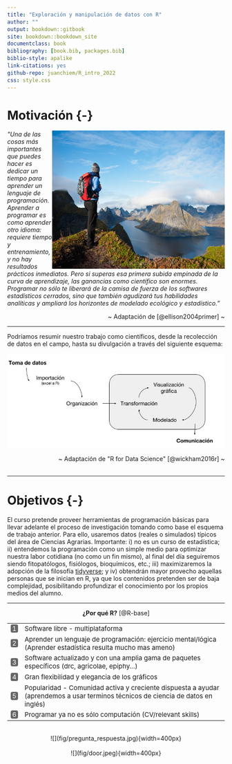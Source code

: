 ```yaml
--- 
title: "Exploración y manipulación de datos con R"
author: ""
output: bookdown::gitbook
site: bookdown::bookdown_site
documentclass: book
bibliography: [book.bib, packages.bib]
biblio-style: apalike
link-citations: yes
github-repo: juanchiem/R_intro_2022
css: style.css
---
```







# Motivación {-}

<img src="fig/top.jpg" width="400" height="320" align="right" alt="Cover image" />

*"Una de las cosas más importantes que puedes hacer es dedicar un tiempo para aprender un lenguaje de programación. Aprender a programar es como aprender otro idioma: requiere tiempo y entrenamiento, y no hay resultados prácticos inmediatos. Pero si superas esa primera subida empinada de la curva de aprendizaje, las ganancias como científico son enormes. Programar no sólo te liberará de la camisa de fuerza de los softwares estadísticos cerrados, sino que también agudizará tus habilidades analíticas y ampliará los horizontes de modelado ecológico y estadístico.”*


<div style="text-align: right">  ~ Adaptación de [@ellison2004primer] ~ </div>

---

Podríamos resumir nuestro trabajo como científicos, desde la recolección de datos en el campo, hasta su divulgación a través del siguiente esquema:

![](fig/workflow.jpg) 

<div style="text-align: right">  ~ Adaptación de "R for Data Science" [@wickham2016r] ~ </div>

</br>

---

# Objetivos {-}

El curso pretende proveer herramientas de programación básicas para llevar adelante el proceso de investigación tomando como base el esquema de trabajo anterior. Para ello, usaremos datos (reales o simulados) típicos del área de Ciencias Agrarias. Importante: i) no es un curso de estadística; ii) entendemos la programación como un simple medio para optimizar nuestra labor cotidiana (no como un fin mismo), al final del día seguiremos siendo fitopatólogos, fisiólogos,  bioquímicos, etc.; iii) maximizaremos la adopción de la filosofía [tidyverse](https://www.tidyverse.org/); y iv) obtendrán mayor provecho aquellas personas que se inician en R, ya que los contenidos pretenden ser de baja complejidad, posibilitando profundizar el conocimiento por los propios medios del alumno. 

<hr>

<div style="text-align: center">
<b>¿Por qué R?</b> [@R-base]
</div>


<table class="table table-striped table-hover table-condensed table-responsive" style="font-size: 15px; width: auto !important; margin-left: auto; margin-right: auto;">
 
<tbody>
  <tr>
   <td style="text-align:left;"> <span style="-webkit-transform: rotate(0deg); -moz-transform: rotate(0deg); -ms-transform: rotate(0deg); -o-transform: rotate(0deg); transform: rotate(0deg); display: inline-block; "><span style="     color: white !important;border-radius: 4px; padding-right: 4px; padding-left: 4px; background-color: #666666 !important;text-align: c;">1</span></span> </td>
   <td style="text-align:left;"> Software libre - multiplataforma </td>
  </tr>
  <tr>
   <td style="text-align:left;"> <span style="-webkit-transform: rotate(0deg); -moz-transform: rotate(0deg); -ms-transform: rotate(0deg); -o-transform: rotate(0deg); transform: rotate(0deg); display: inline-block; "><span style="     color: white !important;border-radius: 4px; padding-right: 4px; padding-left: 4px; background-color: #666666 !important;text-align: c;">2</span></span> </td>
   <td style="text-align:left;"> Aprender un lenguaje de programación: ejercicio mental/lógica (Aprender estadística resulta mucho mas ameno) </td>
  </tr>
  <tr>
   <td style="text-align:left;"> <span style="-webkit-transform: rotate(0deg); -moz-transform: rotate(0deg); -ms-transform: rotate(0deg); -o-transform: rotate(0deg); transform: rotate(0deg); display: inline-block; "><span style="     color: white !important;border-radius: 4px; padding-right: 4px; padding-left: 4px; background-color: #666666 !important;text-align: c;">3</span></span> </td>
   <td style="text-align:left;"> Software actualizado y con una amplia gama de paquetes específicos (drc, agricolae, epiphy…) </td>
  </tr>
  <tr>
   <td style="text-align:left;"> <span style="-webkit-transform: rotate(0deg); -moz-transform: rotate(0deg); -ms-transform: rotate(0deg); -o-transform: rotate(0deg); transform: rotate(0deg); display: inline-block; "><span style="     color: white !important;border-radius: 4px; padding-right: 4px; padding-left: 4px; background-color: #666666 !important;text-align: c;">4</span></span> </td>
   <td style="text-align:left;"> Gran flexibilidad y elegancia de los gráficos </td>
  </tr>
  <tr>
   <td style="text-align:left;"> <span style="-webkit-transform: rotate(0deg); -moz-transform: rotate(0deg); -ms-transform: rotate(0deg); -o-transform: rotate(0deg); transform: rotate(0deg); display: inline-block; "><span style="     color: white !important;border-radius: 4px; padding-right: 4px; padding-left: 4px; background-color: #666666 !important;text-align: c;">5</span></span> </td>
   <td style="text-align:left;"> Popularidad - Comunidad activa y creciente dispuesta a ayudar (aprendemos a usar terminos técnicos de ciencia de datos en inglés) </td>
  </tr>
  <tr>
   <td style="text-align:left;"> <span style="-webkit-transform: rotate(0deg); -moz-transform: rotate(0deg); -ms-transform: rotate(0deg); -o-transform: rotate(0deg); transform: rotate(0deg); display: inline-block; "><span style="     color: white !important;border-radius: 4px; padding-right: 4px; padding-left: 4px; background-color: #666666 !important;text-align: c;">6</span></span> </td>
   <td style="text-align:left;"> Programar ya no es sólo computación (CV/relevant skills) </td>
  </tr>
</tbody>
</table>

</br>

<center>
![](fig/pregunta_respuesta.jpg){width=400px}
</center>

</br>

<center>
![](fig/door.jpeg){width=400px}
</center>

</br>
